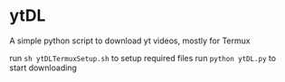 # ytDL
A simple python script to download yt videos, mostly for Termux 

run ```sh ytDLTermuxSetup.sh``` to setup required files
run ```python ytDL.py``` to start downloading